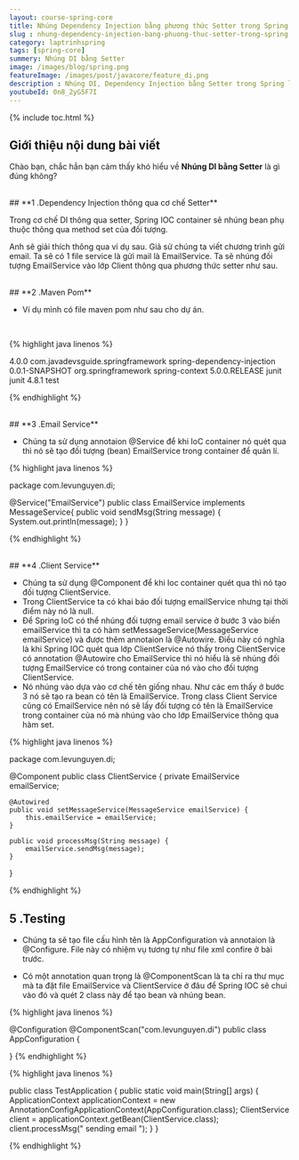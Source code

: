 ```yaml
---
layout: course-spring-core
title: Nhúng Dependency Injection bằng phương thức Setter trong Spring
slug : nhung-dependency-injection-bang-phuong-thuc-setter-trong-spring
category: laptrinhspring
tags: [spring-core]
summery: Nhúng DI bằng Setter 
image: /images/blog/spring.png
featureImage: /images/post/javacore/feature_di.png
description : Nhúng DI, Dependency Injection bằng Setter trong Spring là gì? Những chia sẻ trong bài viết sẽ giúp hiểu được khái niệm này. Đồng thời qua bài viết người đọc sẽ được hướng dẫn cách làm đề nhúng Dependency Injection, DI thông qua cơ chế Setter. Bao gồm cách sử dụng Maven Pom, Email Service, Client Service và Testing trong lập trình Spring. Bài viết kèm theo các ví dụ hướng dẫn cụ thể cú pháp thực hiện của mỗi phương thức Setter để người đọc tham khảo thêm.
youtubeId: 0n8_2yG5F7I
---
```


{% include toc.html %}

## **Giới thiệu nội dung bài viết**

Chào bạn, chắc hẳn bạn cảm thấy khó hiểu về <b>Nhúng DI bằng Setter</b> là gì đúng không?


<br>
## **1 .Dependency Injection thông qua cơ chế Setter**

Trong cơ chế DI thông qua setter, Spring IOC container sẽ nhúng bean phụ thuộc thông qua method set của đối tượng.

Anh sẽ giải thích thông qua ví dụ sau. Giả sử chúng ta viết chương trình gửi email. Ta sẽ có 1 file service là gửi mail là EmailService. Ta sẽ nhúng đối tượng EmailService vào lớp Client thông qua phương thức setter như sau.

<br>
## **2 .Maven Pom**

- Ví dụ mình có file maven pom như sau cho dự án.

<br>

{% highlight java linenos %}

<project
    xmlns="http://maven.apache.org/POM/4.0.0"
    xmlns:xsi="http://www.w3.org/2001/XMLSchema-instance"
 xsi:schemaLocation="http://maven.apache.org/POM/4.0.0 http://maven.apache.org/xsd/maven-4.0.0.xsd">
    <modelVersion>4.0.0</modelVersion>
    <groupId>com.javadevsguide.springframework</groupId>
    <artifactId>spring-dependency-injection</artifactId>
    <version>0.0.1-SNAPSHOT</version>
    <dependencies>
        <dependency>
            <groupId>org.springframework</groupId>
            <artifactId>spring-context</artifactId>
            <version>5.0.0.RELEASE</version>
        </dependency>
        <dependency>
            <groupId>junit</groupId>
            <artifactId>junit</artifactId>
            <version>4.8.1</version>
            <scope>test</scope>
        </dependency>
    </dependencies>
</project>



{% endhighlight %}

<br>
## **3 .Email Service**

- Chúng ta sử dụng annotaion @Service để khi IoC container nó quét qua thì nó sẽ tạo đối tượng (bean) EmailService trong container để quản lí.

{% highlight java linenos %}

package com.levunguyen.di;

@Service("EmailService")
public class EmailService implements MessageService{
    public void sendMsg(String message) {
        System.out.println(message);
    }
}

{% endhighlight %}


<br>
## **4 .Client Service**

- Chúng ta sử dụng @Component để khi Ioc container quét qua thì nó tạo đối tượng ClientService.
- Trong ClientService ta có khai báo đối tượng emailService nhưng tại thời điểm này nó là null. 
- Để Spring IoC có thể nhúng đối tượng email service ở bước 3 vào biến emailService thì ta có
hàm setMessageService(MessageService emailService) và được thêm annotaion là @Autowire. 
Điều này có nghĩa là khi Spring IOC quét qua lớp ClientService nó thấy trong ClientService có annotation @Autowire cho EmailService thì nó hiểu là sẽ nhúng đối tượng EmailService có trong container của nó vào cho đối tượng ClientService.
- Nó nhúng vào dựa vào cơ chế tên giống nhau. Như các em thấy ở bước 3 nó sẽ tạo ra bean có tên là EmailService. Trong class Client Service cũng có EmailService nên nó sẽ lấy đối tượng có tên là EmailService trong container của nó mà nhúng vào cho lớp EmailService thông qua hàm set.

{% highlight java linenos %}

package com.levunguyen.di;

@Component
public class ClientService {
    private EmailService emailService;

    @Autowired
    public void setMessageService(MessageService emailService) {
        this.emailService = emailService;
    }

    public void processMsg(String message) {
        emailService.sendMsg(message);
    }
}

{% endhighlight %}


## **5 .Testing**

- Chúng ta sẽ tạo file cấu hình tên là AppConfiguration và annotaion là @Configure. File này có nhiệm vụ tương tự như file xml confire ở bài trước. 

- Có một annotation quan trọng là @ComponentScan là ta chỉ ra thư mục mà ta đặt file EmailService và ClientService ở đâu để Spring IOC sẽ chui vào đó và quét 2 class này để tạo bean và nhúng bean.

{% highlight java linenos %}

@Configuration
@ComponentScan("com.levunguyen.di")
public class AppConfiguration {

}
{% endhighlight %}


{% highlight java linenos %}

public class TestApplication {
    public static void main(String[] args) {
        ApplicationContext applicationContext = new AnnotationConfigApplicationContext(AppConfiguration.class);
        ClientService  client = applicationContext.getBean(ClientService.class);
        client.processMsg(" sending email ");
    }
}

{% endhighlight %}

